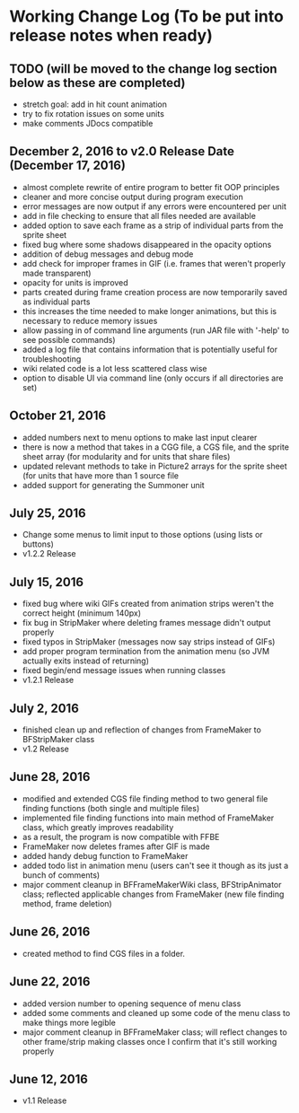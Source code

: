 # Working Change Log (To be put into release notes when ready)

## TODO (will be moved to the change log section below as these are completed)
* stretch goal: add in hit count animation
* try to fix rotation issues on some units  
* make comments JDocs compatible

## December 2, 2016 to v2.0 Release Date (December 17, 2016)
* almost complete rewrite of entire program to better fit OOP principles
* cleaner and more concise output during program execution
* error messages are now output if any errors were encountered per unit
 * add in file checking to ensure that all files needed are available
* added option to save each frame as a strip of individual parts from the sprite sheet
* fixed bug where some shadows disappeared in the opacity options
* addition of debug messages and debug mode
* add check for improper frames in GIF (i.e. frames that weren't properly made transparent)
* opacity for units is improved
* parts created during frame creation process are now temporarily saved as individual parts
 * this increases the time needed to make longer animations, but this is necessary to reduce memory issues
* allow passing in of command line arguments (run JAR file with '-help' to see possible commands)
* added a log file that contains information that is potentially useful for troubleshooting 
* wiki related code is a lot less scattered class wise
* option to disable UI via command line (only occurs if all directories are set)

## October 21, 2016
* added numbers next to menu options to make last input clearer
* there is now a method that takes in a CGG file, a CGS file, and the sprite sheet array (for modularity and for units that share files)
* updated relevant methods to take in Picture2 arrays for the sprite sheet (for units that have more than 1 source file
* added support for generating the Summoner unit

## July 25, 2016
* Change some menus to limit input to those options (using lists or buttons)
* v1.2.2 Release

## July 15, 2016
* fixed bug where wiki GIFs created from animation strips weren't the correct height (minimum 140px)
* fix bug in StripMaker where deleting frames message didn't output properly
* fixed typos in StripMaker (messages now say strips instead of GIFs) 
* add proper program termination from the animation menu (so JVM actually exits instead of returning)
* fixed begin/end message issues when running classes 
* v1.2.1 Release

## July 2, 2016
* finished clean up and reflection of changes from FrameMaker to BFStripMaker class
* v1.2 Release

## June 28, 2016
* modified and extended CGS file finding method to two general file finding functions (both single and multiple files)
* implemented file finding functions into main method of FrameMaker class, which greatly improves readability
 * as a result, the program is now compatible with FFBE
* FrameMaker now deletes frames after GIF is made
* added handy debug function to FrameMaker
* added todo list in animation menu (users can't see it though as its just a bunch of comments)
* major comment cleanup in BFFrameMakerWiki class, BFStripAnimator class; reflected applicable changes from FrameMaker (new file finding method, frame deletion)

## June 26, 2016
* created method to find CGS files in a folder.

## June 22, 2016 
* added version number to opening sequence of menu class
* added some comments and cleaned up some code of the menu class to make things more legible
* major comment cleanup in BFFrameMaker class; will reflect changes to other frame/strip making classes once I confirm that it's still working properly

## June 12, 2016
* v1.1 Release